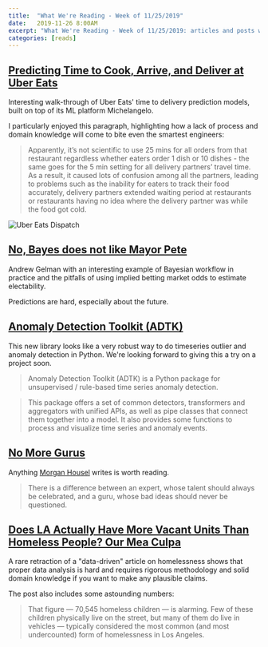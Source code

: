 ```yaml
---
title:  "What We're Reading - Week of 11/25/2019"
date:   2019-11-26 8:00AM
excerpt: "What We're Reading - Week of 11/25/2019: articles and posts we enjoyed "
categories: [reads]
---
```


## [Predicting Time to Cook, Arrive, and Deliver at Uber Eats](https://www.infoq.com/articles/uber-eats-time-predictions/?utm_source=email&utm_medium=ai-ml-data-eng&utm_campaign=newsletter&utm_content=11262019)
Interesting walk-through of Uber Eats' time to delivery prediction models, built on top of its ML platform Michelangelo.

I particularly enjoyed this paragraph, highlighting how a lack of process and domain knowledge will come to bite even the smartest engineers:

> Apparently, it’s not scientific to use 25 mins for all orders from that restaurant regardless whether eaters order 1 dish or 10 dishes - the same goes for  the 5 min setting for all delivery partners’ travel time. As a result, it caused lots of confusion among all the partners, leading to problems such as the inability for eaters to track their food accurately, delivery partners extended waiting period at restaurants or restaurants having no idea where the delivery partner was while the food got cold.

![Uber Eats Dispatch](https://res.infoq.com/articles/uber-eats-time-predictions/en/resources/1dispatch-system-dispatch-timing-1573831753582.jpg)

## [No, Bayes does not like Mayor Pete](https://statmodeling.stat.columbia.edu/2019/11/23/pitfalls-of-using-implied-betting-market-odds-to-estimate-electability/)
Andrew Gelman with an interesting example of Bayesian workflow in practice and the pitfalls of using implied betting market odds to estimate electability. 

Predictions are hard, especially about the future.

## [Anomaly Detection Toolkit (ADTK)](https://arundo-adtk.readthedocs-hosted.com/en/latest/index.html)
This new library looks like a very robust way to do timeseries outlier and anomaly detection in Python. We're looking forward to giving this a try on a project soon.
> Anomaly Detection Toolkit (ADTK) is a Python package for unsupervised / rule-based time series anomaly detection.

> This package offers a set of common detectors, transformers and aggregators with unified APIs, as well as pipe classes that connect them together into a model. It also provides some functions to process and visualize time series and anomaly events.

## [No More Gurus](https://www.collaborativefund.com/blog/no-more-gurus/)
Anything [Morgan Housel](https://twitter.com/morganhousel) writes is worth reading.
> There is a difference between an expert, whose talent should always be celebrated, and a guru, whose bad ideas should never be questioned.

## [Does LA Actually Have More Vacant Units Than Homeless People? Our Mea Culpa](https://laist.com/2019/11/25/does_la_actually_have_more_vacant_units_than_homeless_people_our_mea_culpa.php?te=1&nl=california-today&emc=edit_ca_20191126?campaign_id=49&instance_id=14118&segment_id=19108&user_id=d75da2816750ee89699a8d7bf1c10464&regi_id=7774356420191126)
A rare retraction of a "data-driven" article on homelessness shows that proper data analysis is hard and requires rigorous methodology and solid domain knowledge if you want to make any plausible claims.

The post also includes some astounding numbers:
> That figure — 70,545 homeless children — is alarming. Few of these children physically live on the street, but many of them do live in vehicles — typically considered the most common (and most undercounted) form of homelessness in Los Angeles. 